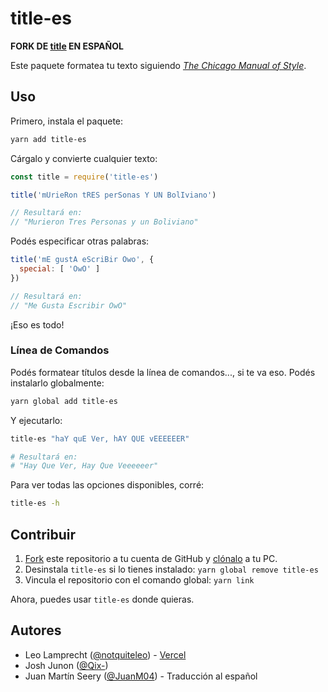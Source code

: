 # title-es

**FORK DE [title](https://github.com/vercel/title) EN ESPAÑOL**

Este paquete formatea tu texto siguiendo _[The Chicago Manual of Style](http://www.chicagomanualofstyle.org/home.html)_.

## Uso

Primero, instala el paquete:

```bash
yarn add title-es
```

Cárgalo y convierte cualquier texto:

```js
const title = require('title-es')

title('mUrieRon tRES perSonas Y UN BolIviano')

// Resultará en:
// "Murieron Tres Personas y un Boliviano"
```

Podés especificar otras palabras:

```js
title('mE gustA eScriBir Owo', {
  special: [ 'OwO' ]
})

// Resultará en:
// "Me Gusta Escribir OwO"
```

¡Eso es todo!

### Línea de Comandos

Podés formatear títulos desde la línea de comandos..., si te va eso. Podés instalarlo globalmente:

```bash
yarn global add title-es
```

Y ejecutarlo:

```bash
title-es "haY quE Ver, hAY QUE vEEEEEER"

# Resultará en:
# "Hay Que Ver, Hay Que Veeeeeer"
```

Para ver todas las opciones disponibles, corré:

```bash
title-es -h
```

## Contribuir

1. [Fork](https://help.github.com/articles/fork-a-repo/) este repositorio a tu cuenta de GitHub y [clónalo](https://help.github.com/articles/cloning-a-repository/) a tu PC.
2. Desinstala `title-es` si lo tienes instalado: `yarn global remove title-es`
3. Vincula el repositorio con el comando global: `yarn link`

Ahora, puedes usar `title-es` donde quieras.

## Autores

- Leo Lamprecht ([@notquiteleo](https://twitter.com/notquiteleo)) - [Vercel](https://vercel.com)
- Josh Junon ([@Qix-](https://github.com/Qix-))
- Juan Martín Seery ([@JuanM04](https://github.com/JuanM04)) - Traducción al español
